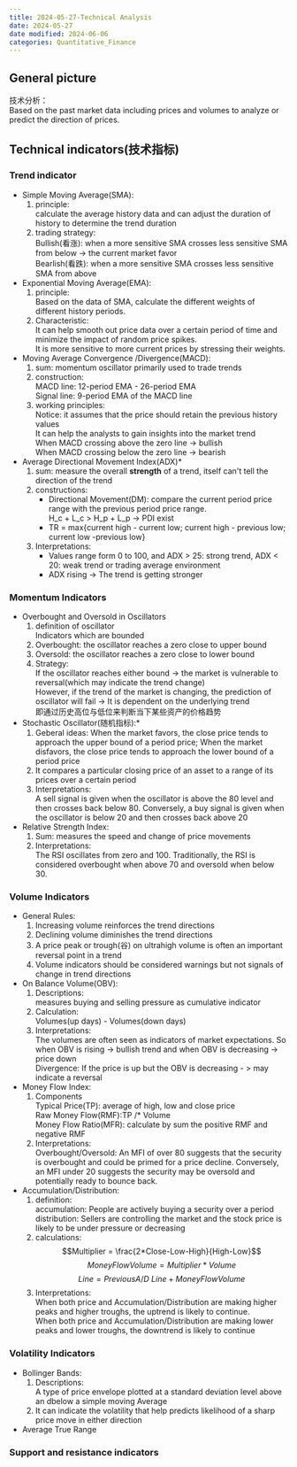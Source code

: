 ```yaml
---
title: 2024-05-27-Technical Analysis
date: 2024-05-27
date modified: 2024-06-06
categories: Quantitative_Finance
---
```


## General picture

技术分析：  
Based on the past market data including prices and volumes to analyze or predict the direction of prices.

## Technical indicators(技术指标)

### Trend indicator

   - Simple  Moving Average(SMA):
     1. principle:  
        calculate the average history data and can adjust the duration of history to determine the trend duration
     2. trading strategy:  
        Bullish(看涨): when a more sensitive SMA crosses less sensitive SMA from below -> the current market favor  
        Bearlish(看跌): when a more sensitive SMA crosses less sensitive SMA from above
   - Exponential Moving Average(EMA):
     1. principle:  
        Based on the data of SMA, calculate the different weights of different history periods. 
     2. Characteristic:  
        It can help smooth out price data over a certain period of time and minimize the impact of random price spikes.  
        It is more sensitive to more current prices by stressing their weights.
   - Moving Average Convergence /Divergence(MACD):
     1. sum: momentum oscillator primarily used to trade trends
     2. construction:  
        MACD line: 12-period EMA - 26-period EMA  
        Signal line: 9-period EMA of the MACD line
     3. working principles:  
        Notice: it assumes that the price should retain the previous history values  
        It can help the analysts to gain insights into the market trend  
        When MACD crossing above the zero line -> bullish  
        When MACD crossing below the zero line -> bearish 
   - Average Directional Movement Index(ADX)*
     1. sum: measure the overall **strength** of a trend, itself can't tell the direction of the trend
     2. constructions:
        - Directional Movement(DM): compare the current period price range with the previous period price range.  
          H_c + L_c > H_p + L_p -> PDI exist
        - TR = max{current high - current low; current high - previous low; current low -previous low}
     3. Interpretations:
        - Values range form 0 to 100, and ADX > 25: strong trend, ADX < 20: weak trend or trading average environment
        - ADX rising -> The trend is getting stronger
     

### Momentum Indicators

- Overbought and Oversold in Oscillators
  1. definition of oscillator  
     Indicators which are bounded
  2. Overbought: the oscillator reaches a zero close to upper bound
  3. Oversold: the oscillator reaches a zero close to lower bound
  4. Strategy:  
     If the oscillator reaches either bound -> the market is vulnerable to reversal(which may indicate the trend change)  
     However, if the trend of the market is changing, the prediction of oscillator will fail -> It is dependent on the underlying trend  
     即通过历史高位与低位来判断当下某些资产的价格趋势
- Stochastic Oscillator(随机指标):*
  1. Geberal ideas: When the market favors, the close price tends to approach the upper bound of a period price; When the market disfavors, the close price tends to approach the lower bound of a period price
  2. It compares a particular closing price of an asset to a range of its prices over a certain period
  3. Interpretations:  
     A sell signal is given when the oscillator is above the 80 level and then crosses back below 80. Conversely, a buy signal is given when the oscillator is below 20 and then crosses back above 20
- Relative Strength Index:
  1. Sum: measures the speed and change of price movements
  2. Interpretations:  
     The RSI oscillates from zero and 100. Traditionally, the RSI is considered overbought when above 70 and oversold when below 30.

### Volume Indicators

- General Rules:
  1. Increasing volume reinforces the trend directions
  2. Declining volume diminishes the trend directions
  3. A price peak or trough(谷) on ultrahigh volume is often an important reversal point in a trend
  4. Volume indicators should be considered warnings but not signals of change in trend directions
- On Balance Volume(OBV):
  1. Descriptions:  
     measures buying and selling pressure as cumulative indicator
  2. Calculation:  
     Volumes(up days) - Volumes(down days)
  3. Interpretations:  
     The volumes are often seen as indicators of market expectations. So when OBV is rising -> bullish trend and when OBV is decreasing -> price down  
     Divergence: If the price is up but the OBV is decreasing - > may indicate a reversal 
- Money Flow Index:
  1. Components  
     Typical Price(TP): average of high, low and close price  
     Raw Money Flow(RMF):TP /* Volume  
     Money Flow Ratio(MFR): calculate by sum the positive RMF and negative RMF
  2. Interpretations:  
   Overbought/Oversold: An MFI of over 80 suggests that the security is overbought and could be primed for a price decline. Conversely, an MFI under 20 suggests the security may be oversold and potentially ready to bounce back.
- Accumulation/Distribution:
  1. definition:  
     accumulation: People are actively buying a security over a period  
     distribution: Sellers are controlling the market and the stock price is likely to be under pressure or decreasing
  2. calculations:  
     $$Multiplier = \frac{2*Close-Low-High}{High-Low}$$$$Money Flow Volume = Multiplier * Volume$$$$Line = Previous A/D \  Line + MoneyFlowVolume$$
  3. Interpretations:  
     When both price and Accumulation/Distribution are making higher peaks and higher troughs, the uptrend is likely to continue.  
     When both price and Accumulation/Distribution are making lower peaks and lower troughs, the downtrend is likely to continue

### Volatility Indicators

- Bollinger Bands:
    1. Descriptions:  
       A type of price envelope plotted at a standard deviation level above an dbelow a simple moving Average
	2. It can indicate the volatility that help predicts likelihood of a sharp price move in either direction
- Average True Range

### Support and resistance indicators

  


